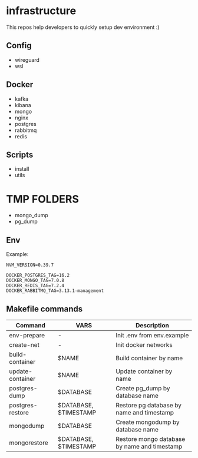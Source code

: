 # infrastructure

This repos help developers to quickly setup dev environment :)

## Config

- wireguard
- wsl

## Docker

- kafka
- kibana
- mongo
- nginx
- postgres
- rabbitmq
- redis

## Scripts

- install
- utils

# TMP FOLDERS

- mongo_dump
- pg_dump

## Env

Example:

```.env
NVM_VERSION=0.39.7

DOCKER_POSTGRES_TAG=16.2
DOCKER_MONGO_TAG=7.0.8
DOCKER_REDIS_TAG=7.2.4
DOCKER_RABBITMQ_TAG=3.13.1-management

```

## Makefile commands

| Command          | VARS                  | Description                                  |
| ---------------- | --------------------- | -------------------------------------------- |
| env-prepare      | -                     | Init .env from env.example                   |
| create-net       | -                     | Init docker networks                         |
| build-container  | $NAME                 | Build container by name                      |
| update-container | $NAME                 | Update container by name                     |
| postgres-dump    | $DATABASE             | Create pg_dump by database name              |
| postgres-restore | $DATABASE, $TIMESTAMP | Restore pg database by name and timestamp    |
| mongodump        | $DATABASE             | Create mongodump by database name            |
| mongorestore     | $DATABASE, $TIMESTAMP | Restore mongo database by name and timestamp |
